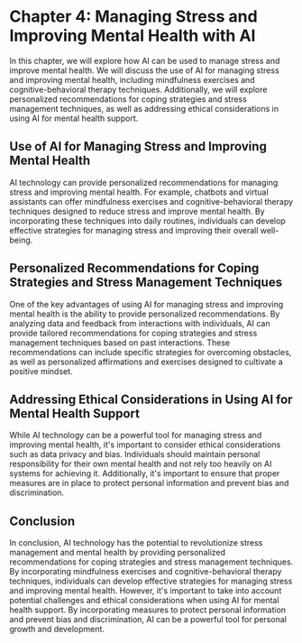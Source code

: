 Chapter 4: Managing Stress and Improving Mental Health with AI
==============================================================

In this chapter, we will explore how AI can be used to manage stress and improve mental health. We will discuss the use of AI for managing stress and improving mental health, including mindfulness exercises and cognitive-behavioral therapy techniques. Additionally, we will explore personalized recommendations for coping strategies and stress management techniques, as well as addressing ethical considerations in using AI for mental health support.

Use of AI for Managing Stress and Improving Mental Health
---------------------------------------------------------

AI technology can provide personalized recommendations for managing stress and improving mental health. For example, chatbots and virtual assistants can offer mindfulness exercises and cognitive-behavioral therapy techniques designed to reduce stress and improve mental health. By incorporating these techniques into daily routines, individuals can develop effective strategies for managing stress and improving their overall well-being.

Personalized Recommendations for Coping Strategies and Stress Management Techniques
-----------------------------------------------------------------------------------

One of the key advantages of using AI for managing stress and improving mental health is the ability to provide personalized recommendations. By analyzing data and feedback from interactions with individuals, AI can provide tailored recommendations for coping strategies and stress management techniques based on past interactions. These recommendations can include specific strategies for overcoming obstacles, as well as personalized affirmations and exercises designed to cultivate a positive mindset.

Addressing Ethical Considerations in Using AI for Mental Health Support
-----------------------------------------------------------------------

While AI technology can be a powerful tool for managing stress and improving mental health, it's important to consider ethical considerations such as data privacy and bias. Individuals should maintain personal responsibility for their own mental health and not rely too heavily on AI systems for achieving it. Additionally, it's important to ensure that proper measures are in place to protect personal information and prevent bias and discrimination.

Conclusion
----------

In conclusion, AI technology has the potential to revolutionize stress management and mental health by providing personalized recommendations for coping strategies and stress management techniques. By incorporating mindfulness exercises and cognitive-behavioral therapy techniques, individuals can develop effective strategies for managing stress and improving mental health. However, it's important to take into account potential challenges and ethical considerations when using AI for mental health support. By incorporating measures to protect personal information and prevent bias and discrimination, AI can be a powerful tool for personal growth and development.
